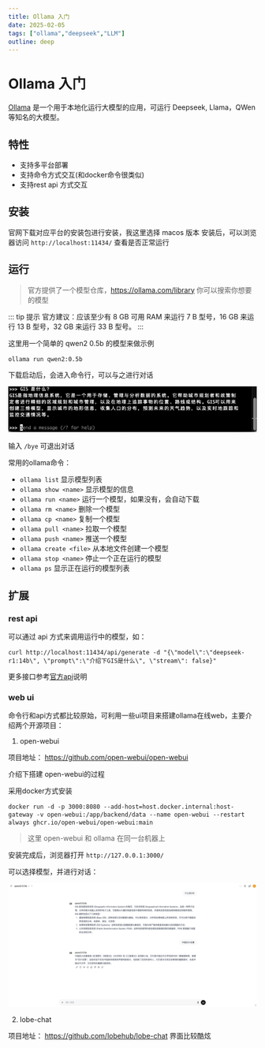 ```yaml
---
title: Ollama 入门
date: 2025-02-05
tags: ["ollama","deepseek","LLM"]
outline: deep
---
```


# Ollama 入门

<PostMeta />

[Ollama](https://ollama.com/) 是一个用于本地化运行大模型的应用，可运行 Deepseek, Llama，QWen 等知名的大模型。

## 特性

- 支持多平台部署
- 支持命令方式交互(和docker命令很类似)
- 支持rest api 方式交互

## 安装
官网下载对应平台的安装包进行安装，我这里选择 macos 版本
安装后，可以浏览器访问 `http://localhost:11434/` 查看是否正常运行

## 运行

> 官方提供了一个模型仓库，https://ollama.com/library  你可以搜索你想要的模型

::: tip 提示
官方建议：应该至少有 8 GB 可用 RAM 来运行 7 B 型号，16 GB 来运行 13 B 型号，32 GB 来运行 33 B 型号。
:::

这里用一个简单的 qwen2 0.5b 的模型来做示例

```shell
ollama run qwen2:0.5b
```

下载启动后，会进入命令行，可以与之进行对话

![ollama-1](/images/ollama-1.png)

输入 `/bye` 可退出对话

常用的ollama命令：

- `ollama list` 显示模型列表
- `ollama show <name>` 显示模型的信息 
- `ollama run <name>` 运行一个模型，如果没有，会自动下载
- `ollama rm <name>` 删除一个模型
- `ollama cp <name>` 复制一个模型
- `ollama pull <name>` 拉取一个模型
- `ollama push <name>` 推送一个模型
- `ollama create <file>` 从本地文件创建一个模型
- `ollama stop <name>` 停止一个正在运行的模型
- `ollama ps` 显示正在运行的模型列表

## 扩展

### rest api
可以通过 api 方式来调用运行中的模型，如：

```shell
curl http://localhost:11434/api/generate -d "{\"model\":\"deepseek-r1:14b\", \"prompt\":\"介绍下GIS是什么\", \"stream\": false}"
```
更多接口参考[官方api](https://github.com/ollama/ollama/blob/main/docs/api.md)说明

### web ui

命令行和api方式都比较原始，可利用一些ui项目来搭建ollama在线web，主要介绍两个开源项目：

1. open-webui

项目地址： https://github.com/open-webui/open-webui

介绍下搭建 open-webui的过程

采用docker方式安装

```shell
docker run -d -p 3000:8080 --add-host=host.docker.internal:host-gateway -v open-webui:/app/backend/data --name open-webui --restart always ghcr.io/open-webui/open-webui:main
```
> 这里 open-webui 和 ollama 在同一台机器上

安装完成后，浏览器打开 `http://127.0.0.1:3000/`

可以选择模型，并进行对话：

![ollama-2](/images/ollama-2.png)


2. lobe-chat

项目地址： https://github.com/lobehub/lobe-chat  界面比较酷炫


<PostNav />
